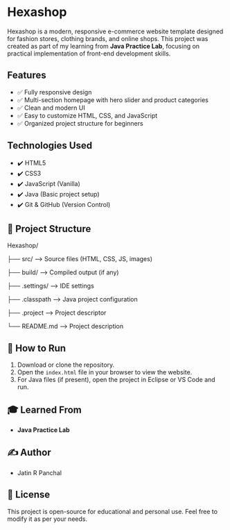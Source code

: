 # Hexashop
Hexashop is a modern, responsive e-commerce website template designed for fashion stores, clothing brands, and online shops. This project was created as part of my learning from **Java Practice Lab**, focusing on practical implementation of front-end development skills.

## Features
- ✅ Fully responsive design
- ✅ Multi-section homepage with hero slider and product categories
- ✅ Clean and modern UI
- ✅ Easy to customize HTML, CSS, and JavaScript
- ✅ Organized project structure for beginners

##  Technologies Used
- ✔️ HTML5
- ✔️ CSS3
- ✔️ JavaScript (Vanilla)
- ✔️ Java (Basic project setup)
- ✔️ Git & GitHub (Version Control)


## 📂 Project Structure
Hexashop/

├── src/ --> Source files (HTML, CSS, JS, images)

├── build/ --> Compiled output (if any)

├── .settings/ --> IDE settings

├── .classpath --> Java project configuration

├── .project --> Project descriptor

└── README.md --> Project description


## 📜 How to Run
1. Download or clone the repository.
2. Open the `index.html` file in your browser to view the website.
3. For Java files (if present), open the project in Eclipse or VS Code and run.

## 🎓 Learned From
- **Java Practice Lab**

## ✍️ Author
- Jatin R Panchal
  
## 📄 License
This project is open-source for educational and personal use. Feel free to modify it as per your needs.
